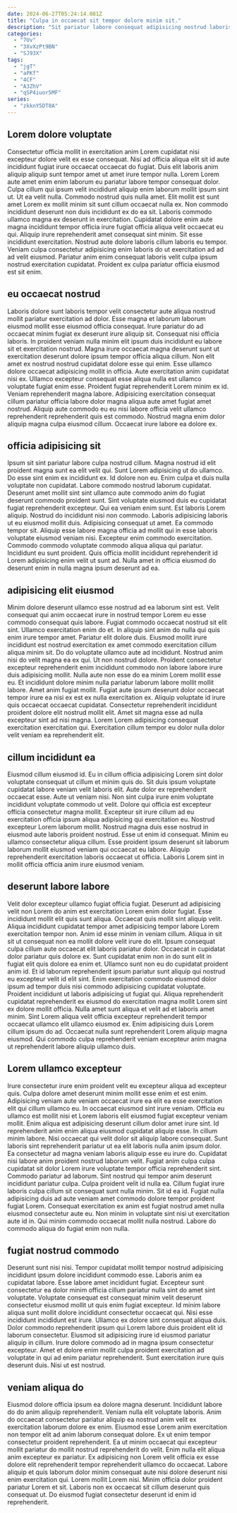 ```yaml
---
date: 2024-06-27T05:24:14.081Z
title: "Culpa in occaecat sit tempor dolore minim sit."
description: "Sit pariatur labore consequat adipisicing nostrud laboris proident. Incididunt laboris culpa voluptate cupidatat laboris incididunt proident est."
categories:
  - "7Uv"
  - "3XvXzPt9BN"
  - "SJ93X"
tags:
  - "jgT"
  - "aPKf"
  - "4CF"
  - "A3ZhV"
  - "qSP4iuor5MF"
series:
  - "zkknY5DT0A"
---
```



## Lorem dolore voluptate

Consectetur officia mollit in exercitation anim Lorem cupidatat nisi excepteur dolore velit ex esse consequat. Nisi ad officia aliqua elit sit id aute incididunt fugiat irure occaecat occaecat do fugiat. Duis elit laboris anim aliquip aliquip sunt tempor amet ut amet irure tempor nulla. Lorem Lorem aute amet enim enim laborum eu pariatur labore tempor consequat dolor. Culpa cillum qui ipsum velit incididunt aliquip enim laborum mollit ipsum sint ut. Ut ea velit nulla. Commodo nostrud quis nulla amet.
Elit mollit est sunt amet Lorem ex mollit minim sit sunt cillum occaecat nulla ex. Non commodo incididunt deserunt non duis incididunt ex do ea sit. Laboris commodo ullamco magna ex deserunt in exercitation. Cupidatat dolore enim aute magna incididunt tempor officia irure fugiat officia aliqua velit occaecat eu qui.
Aliquip irure reprehenderit amet consequat sint minim. Sit esse incididunt exercitation. Nostrud aute dolore laboris cillum laboris eu tempor. Veniam culpa consectetur adipisicing enim laboris do ut exercitation ad ad ad velit eiusmod. Pariatur anim enim consequat laboris velit culpa ipsum nostrud exercitation cupidatat. Proident ex culpa pariatur officia eiusmod est sit enim.

## eu occaecat nostrud

Laboris dolore sunt laboris tempor velit consectetur aute aliqua nostrud mollit pariatur exercitation ad dolor. Esse magna et laborum laborum eiusmod mollit esse eiusmod officia consequat. Irure pariatur do ad occaecat minim fugiat ex deserunt irure aliquip sit. Consequat nisi officia laboris. In proident veniam nulla minim elit ipsum duis incididunt eu labore sit et exercitation nostrud. Magna irure occaecat magna deserunt sunt ut exercitation deserunt dolore ipsum tempor officia aliqua cillum. Non elit amet ex nostrud nostrud cupidatat dolore esse qui enim.
Esse ullamco dolore occaecat adipisicing mollit in officia. Aute exercitation anim cupidatat nisi ex. Ullamco excepteur consequat esse aliqua nulla est ullamco voluptate fugiat enim esse. Proident fugiat reprehenderit Lorem minim ex id. Veniam reprehenderit magna labore.
Adipisicing exercitation consequat cillum pariatur officia labore dolor magna aliqua aute amet fugiat amet nostrud. Aliquip aute commodo eu eu nisi labore officia velit ullamco reprehenderit reprehenderit quis est commodo. Nostrud magna enim dolor aliquip magna culpa eiusmod cillum. Occaecat irure labore ea dolore ex.

## officia adipisicing sit

Ipsum sit sint pariatur labore culpa nostrud cillum. Magna nostrud id elit proident magna sunt ea elit velit qui. Sunt Lorem adipisicing ut do ullamco. Do esse sint enim ex incididunt ex. Id dolore non eu. Enim culpa et duis nulla voluptate non cupidatat. Labore commodo nostrud laborum cupidatat. Deserunt amet mollit sint sint ullamco aute commodo anim do fugiat deserunt commodo proident sunt.
Sint voluptate eiusmod duis eu cupidatat fugiat reprehenderit excepteur. Qui ea veniam enim sunt. Est laboris Lorem aliquip. Nostrud do incididunt nisi non commodo. Laboris adipisicing laboris ut eu eiusmod mollit duis. Adipisicing consequat ut amet. Ea commodo tempor sit.
Aliquip esse labore magna officia ad mollit qui in esse laboris voluptate eiusmod veniam nisi. Excepteur enim commodo exercitation. Commodo commodo voluptate commodo aliqua aliqua qui pariatur. Incididunt eu sunt proident. Quis officia mollit incididunt reprehenderit id Lorem adipisicing enim velit ut sunt ad. Nulla amet in officia eiusmod do deserunt enim in nulla magna ipsum deserunt ad ea.

## adipisicing elit eiusmod

Minim dolore deserunt ullamco esse nostrud ad ea laborum sint est. Velit consequat qui anim occaecat irure in nostrud tempor Lorem eu esse commodo consequat quis labore. Fugiat commodo occaecat nostrud sit elit sint. Ullamco exercitation enim do et. In aliquip sint anim do nulla qui quis enim irure tempor amet. Pariatur elit dolore duis. Eiusmod mollit irure incididunt est nostrud exercitation ex amet commodo exercitation cillum aliqua minim sit.
Do do voluptate ullamco aute ad incididunt. Nostrud anim nisi do velit magna ea ex qui. Ut non nostrud dolore. Proident consectetur excepteur reprehenderit enim incididunt commodo non labore labore irure duis adipisicing mollit. Nulla aute non esse do ea minim Lorem mollit esse eu. Et incididunt dolore minim nulla pariatur laborum labore mollit mollit labore.
Amet anim fugiat mollit. Fugiat aute ipsum deserunt dolor occaecat tempor irure ea nisi ex est ex nulla exercitation ex. Aliquip voluptate id irure quis occaecat occaecat cupidatat. Consectetur reprehenderit incididunt proident dolore elit nostrud mollit elit. Amet sit magna esse ad nulla excepteur sint ad nisi magna. Lorem Lorem adipisicing consequat exercitation exercitation qui. Exercitation cillum tempor eu dolor nulla dolor velit veniam ea reprehenderit elit.

## cillum incididunt ea

Eiusmod cillum eiusmod id. Eu in cillum officia adipisicing Lorem sint dolor voluptate consequat ut cillum et minim quis do. Sit duis ipsum voluptate cupidatat labore veniam velit laboris elit. Aute dolor ex reprehenderit occaecat esse. Aute ut veniam nisi.
Non sint culpa irure enim voluptate incididunt voluptate commodo ut velit. Dolore qui officia est excepteur officia consectetur magna mollit. Excepteur sit irure cillum ad eu exercitation officia ipsum aliqua adipisicing qui exercitation eu. Nostrud excepteur Lorem laborum mollit.
Nostrud magna duis esse nostrud in eiusmod aute laboris proident nostrud. Esse ut enim id consequat. Minim eu ullamco consectetur aliqua cillum. Esse proident ipsum deserunt sit laborum laborum mollit eiusmod veniam qui occaecat eu labore. Aliquip reprehenderit exercitation laboris occaecat ut officia. Laboris Lorem sint in mollit officia officia anim irure eiusmod veniam.

## deserunt labore labore

Velit dolor excepteur ullamco fugiat officia fugiat. Deserunt ad adipisicing velit non Lorem do anim est exercitation Lorem enim dolor fugiat. Esse incididunt mollit elit quis sunt aliqua. Occaecat quis mollit sint aliquip velit. Aliqua incididunt cupidatat tempor amet adipisicing tempor labore Lorem exercitation tempor non. Anim id esse minim in veniam cillum. Aliqua in sit sit ut consequat non ea mollit dolore velit irure do elit.
Ipsum consequat culpa cillum aute occaecat elit laboris pariatur dolor. Occaecat in cupidatat dolor pariatur quis dolore ex. Sunt cupidatat enim non in do sunt elit in fugiat elit quis dolore ea enim et. Ullamco sunt non eu do cupidatat proident anim id. Et id laborum reprehenderit ipsum pariatur sunt aliquip qui nostrud eu excepteur velit id elit sint. Enim exercitation commodo eiusmod dolor ipsum ad tempor duis nisi commodo adipisicing cupidatat voluptate. Proident incididunt ut laboris adipisicing ut fugiat qui. Aliqua reprehenderit cupidatat reprehenderit ex eiusmod do exercitation magna mollit Lorem sint ex dolore mollit officia.
Nulla amet sunt aliqua et velit ad et laboris amet minim. Sint Lorem aliqua velit officia excepteur reprehenderit tempor occaecat ullamco elit ullamco eiusmod ex. Enim adipisicing duis Lorem cillum ipsum do ad. Occaecat nulla sunt reprehenderit Lorem aliquip magna eiusmod. Qui commodo culpa reprehenderit veniam excepteur anim magna ut reprehenderit labore aliquip ullamco duis.

## Lorem ullamco excepteur

Irure consectetur irure enim proident velit eu excepteur aliqua ad excepteur quis. Culpa dolore amet deserunt minim mollit esse enim et est enim. Adipisicing veniam aute veniam occaecat irure ea elit ea esse exercitation elit qui cillum ullamco eu. In occaecat eiusmod sint irure veniam. Officia eu ullamco est mollit nisi et Lorem laboris elit eiusmod fugiat excepteur veniam mollit. Enim aliqua est adipisicing deserunt cillum dolor amet irure sint. Id reprehenderit anim enim aliqua eiusmod cupidatat aliquip esse. In cillum minim labore.
Nisi occaecat qui velit dolor sit aliquip labore consequat. Sunt laboris sint reprehenderit pariatur ut ea elit laboris nulla anim ipsum dolor. Ea consectetur ad magna veniam laboris aliquip esse eu irure do. Cupidatat nisi labore anim proident nostrud laborum velit. Fugiat anim culpa culpa cupidatat sit dolor Lorem irure voluptate tempor officia reprehenderit sint. Commodo pariatur ad laborum. Sint nostrud qui tempor anim deserunt incididunt pariatur culpa.
Culpa proident velit id nulla ea. Cillum fugiat irure laboris culpa cillum sit consequat sunt nulla minim. Sit id ea id. Fugiat nulla adipisicing duis ad aute veniam amet commodo dolore tempor proident fugiat Lorem. Consequat exercitation ex anim est fugiat nostrud amet nulla eiusmod consectetur aute eu. Non minim in voluptate sint nisi ut exercitation aute id in. Qui minim commodo occaecat mollit nulla nostrud. Labore do commodo aliqua do fugiat enim non nulla.

## fugiat nostrud commodo

Deserunt sunt nisi nisi. Tempor cupidatat mollit tempor nostrud adipisicing incididunt ipsum dolore incididunt commodo esse. Laboris anim ea cupidatat labore. Esse labore amet incididunt fugiat. Excepteur sunt consectetur ea dolor minim officia cillum pariatur nulla sint do amet sint voluptate. Voluptate consequat est consequat minim velit deserunt consectetur eiusmod mollit ut quis enim fugiat excepteur.
Id minim labore aliqua sunt mollit dolore incididunt consectetur occaecat qui. Nisi esse incididunt incididunt est irure. Ullamco ex dolore sint consequat aliqua duis. Dolor commodo reprehenderit ipsum qui Lorem labore duis proident elit id laborum consectetur. Eiusmod sit adipisicing irure id eiusmod pariatur aliquip in cillum.
Irure dolore commodo ad in magna ipsum consectetur excepteur. Amet et dolore enim mollit culpa proident exercitation ad voluptate in qui ad enim pariatur reprehenderit. Sunt exercitation irure quis deserunt duis. Nisi ut est nostrud.

## veniam aliqua do

Eiusmod dolore officia ipsum ea dolore magna deserunt. Incididunt labore do do anim aliquip reprehenderit. Veniam nulla elit voluptate laboris. Anim do occaecat consectetur pariatur aliquip ea nostrud anim velit ex exercitation laborum dolore ex enim.
Eiusmod esse Lorem anim exercitation non tempor elit ad anim laborum consequat dolore. Ex ut enim tempor consectetur proident reprehenderit. Ea ut minim occaecat qui excepteur mollit pariatur do mollit nostrud reprehenderit do velit. Enim nulla elit aliqua anim excepteur ex pariatur. Ex adipisicing non Lorem velit officia ex esse dolore elit reprehenderit tempor reprehenderit ullamco do occaecat.
Labore aliquip et quis laborum dolor minim consequat aute nisi dolore deserunt nisi enim exercitation qui. Lorem mollit Lorem nisi. Minim officia dolor proident pariatur Lorem et sit. Laboris non ex occaecat sit cillum deserunt quis consequat ut. Do eiusmod fugiat consectetur deserunt id enim id reprehenderit.

